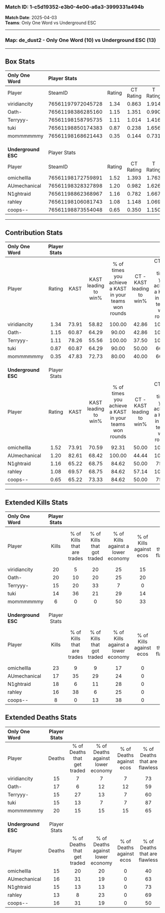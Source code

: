 ### Match ID: 1-c5d19352-e3b0-4e00-a6a3-3999331a494b  
**Match Date**: 2025-04-03  
**Teams**: Only One Word vs Underground ESC  

---  

### **Map**: de_dust2 - Only One Word (10) vs Underground ESC (13)  
---  

## Box Stats  

| **Only One Word**   | Player Stats      |        |           |          |       |       |       |         |        |      |     |
| :- | :- | :-: | :-: | :-: | :-: | :-: | :-: | :-: | :-: | :-: | :-: |
| Player              | SteamID           | Rating | CT Rating | T Rating | KAST  |  ADR  | Kills | Assists | Deaths | K/D  | HS% |
| viridiancity        | 76561197972045728 |  1.34  |   0.863   |  1.914   | 73.91 | 96.4  |  20   |    6    |   15   | 1.33 | 35  |
| Oath-               | 76561198386285160 |  1.15  |   1.351   |  0.990   | 60.87 | 86.7  |  20   |    3    |   17   | 1.18 | 25  |
| Terryyy-            | 76561198158795735 |  1.11  |   1.014   |  1.416   | 78.26 | 71.9  |  15   |    8    |   15   | 1.00 | 40  |
| tuki                | 76561198850174383 |  0.87  |   0.238   |  1.656   | 60.87 | 54.9  |  14   |    2    |   15   | 0.93 | 35  |
| mommmmmmy           | 76561198168621443 |  0.35  |   0.144   |  0.731   | 47.83 | 48.7  |   6   |    6    |   20   | 0.30 | 66  |
|                     |                   |        |           |          |       |       |       |         |        |      |     |
|                     |                   |        |           |          |       |       |       |         |        |      |     |
|                     |                   |        |           |          |       |       |       |         |        |      |     |
| **Underground ESC** | Player Stats      |        |           |          |       |       |       |         |        |      |     |
| Player              | SteamID           | Rating | CT Rating | T Rating | KAST  |  ADR  | Kills | Assists | Deaths | K/D  | HS% |
| omichellla          | 76561198172759891 |  1.52  |   1.393   |  1.763   | 73.91 | 113.8 |  23   |    8    |   15   | 1.53 | 73  |
| AUmechanical        | 76561198328327898 |  1.20  |   0.982   |  1.626   | 82.61 | 74.7  |  17   |    7    |   16   | 1.06 | 70  |
| N1ghtraid           | 76561198862368967 |  1.16  |   0.782   |  1.667   | 65.22 | 85.1  |  18   |    5    |   15   | 1.20 | 16  |
| rahley              | 76561198106081743 |  1.08  |   1.148   |  1.069   | 69.57 | 62.9  |  16   |    3    |   13   | 1.23 | 43  |
| coops--             | 76561198873554048 |  0.65  |   0.350   |  1.150   | 65.22 | 48.0  |   8   |    7    |   16   | 0.50 | 87  |
---  

## Contribution Stats  

| **Only One Word**   | Player Stats |       |                      |                                                        |                           |                                                             |                          |                                                            |
| :- | :-: | :-: | :-: | :-: | :-: | :-: | :-: | :-: |
| Player              |    Rating    | KAST  | KAST leading to win% | % of times you achieve a KAST in your teams won rounds | CT - KAST leading to win% | CT - % of times you achieve a KAST in your teams won rounds | T - KAST leading to win% | T - % of times you achieve a KAST in your teams won rounds |
| viridiancity        |     1.34     | 73.91 |        58.82         |                         100.00                         |           42.86           |                           100.00                            |          70.00           |                           100.00                           |
| Oath-               |     1.15     | 60.87 |        64.29         |                         90.00                          |           42.86           |                           100.00                            |          85.71           |                           85.71                            |
| Terryyy-            |     1.11     | 78.26 |        55.56         |                         100.00                         |           37.50           |                           100.00                            |          70.00           |                           100.00                           |
| tuki                |     0.87     | 60.87 |        64.29         |                         90.00                          |           50.00           |                            66.67                            |          70.00           |                           100.00                           |
| mommmmmmy           |     0.35     | 47.83 |        72.73         |                         80.00                          |           40.00           |                            66.67                            |          100.00          |                           85.71                            |
|                     |              |       |                      |                                                        |                           |                                                             |                          |                                                            |
|                     |              |       |                      |                                                        |                           |                                                             |                          |                                                            |
|                     |              |       |                      |                                                        |                           |                                                             |                          |                                                            |
| **Underground ESC** | Player Stats |       |                      |                                                        |                           |                                                             |                          |                                                            |
| Player              |    Rating    | KAST  | KAST leading to win% | % of times you achieve a KAST in your teams won rounds | CT - KAST leading to win% | CT - % of times you achieve a KAST in your teams won rounds | T - KAST leading to win% | T - % of times you achieve a KAST in your teams won rounds |
| omichellla          |     1.52     | 73.91 |        70.59         |                         92.31                          |           50.00           |                           100.00                            |          88.89           |                           88.89                            |
| AUmechanical        |     1.20     | 82.61 |        68.42         |                         100.00                         |           44.44           |                           100.00                            |          90.00           |                           100.00                           |
| N1ghtraid           |     1.16     | 65.22 |        68.75         |                         84.62                          |           50.00           |                            75.00                            |          80.00           |                           88.89                            |
| rahley              |     1.08     | 69.57 |        68.75         |                         84.62                          |           57.14           |                           100.00                            |          77.78           |                           77.78                            |
| coops--             |     0.65     | 65.22 |        73.33         |                         84.62                          |           50.00           |                            75.00                            |          88.89           |                           88.89                            |
---  

## Extended Kills Stats  

| **Only One Word**   | Player Stats |                            |                            |                                    |                         |                              |                                 |                                       |                    |           |
| :- | :-: | :-: | :-: | :-: | :-: | :-: | :-: | :-: | :-: | :-: |
| Player              |    Kills     | % of Kills that are trades | % of Kills that got traded | % of Kills against a lower economy | % of Kills against ecos | % of Kills that are flawless | % of Kills that are close duels | % of Kills that are assisted by flash | Pistol Round Kills | AWP Kills |
| viridiancity        |      20      |             5              |             20             |                 25                 |           15            |              70              |                0                |                   0                   |         3          |     8     |
| Oath-               |      20      |             10             |             20             |                 25                 |           20            |              50              |                0                |                   5                   |         2          |     0     |
| Terryyy-            |      15      |             20             |             33             |                 7                  |            0            |              60              |                7                |                   0                   |         2          |     2     |
| tuki                |      14      |             36             |             21             |                 29                 |           14            |              57              |                0                |                   0                   |         1          |     3     |
| mommmmmmy           |      6       |             0              |             0              |                 50                 |           33            |              50              |               17                |                  33                   |         0          |     0     |
|                     |              |                            |                            |                                    |                         |                              |                                 |                                       |                    |           |
|                     |              |                            |                            |                                    |                         |                              |                                 |                                       |                    |           |
|                     |              |                            |                            |                                    |                         |                              |                                 |                                       |                    |           |
| **Underground ESC** | Player Stats |                            |                            |                                    |                         |                              |                                 |                                       |                    |           |
| Player              |    Kills     | % of Kills that are trades | % of Kills that got traded | % of Kills against a lower economy | % of Kills against ecos | % of Kills that are flawless | % of Kills that are close duels | % of Kills that are assisted by flash | Pistol Round Kills | AWP Kills |
| omichellla          |      23      |             9              |             9              |                 17                 |            0            |              74              |                4                |                   4                   |         3          |     0     |
| AUmechanical        |      17      |             35             |             29             |                 24                 |            0            |              47              |               18                |                  12                   |         2          |     0     |
| N1ghtraid           |      18      |             6              |             11             |                 28                 |            0            |              89              |                0                |                   0                   |         1          |    14     |
| rahley              |      16      |             38             |             6              |                 25                 |            0            |              69              |                0                |                  13                   |         1          |     0     |
| coops--             |      8       |             0              |             13             |                 38                 |            0            |              50              |                0                |                   0                   |         0          |     0     |
## Extended Deaths Stats  

| **Only One Word**   | Player Stats |                             |                                   |                          |                               |                            |                           |               |
| :- | :-: | :-: | :-: | :-: | :-: | :-: | :-: | :-: |
| Player              |    Deaths    | % of Deaths that get traded | % of Deaths against lower economy | % of Deaths against ecos | % of Deaths that are flawless | % of Deaths that are close | % of Deaths while blinded | Deaths to AWP |
| viridiancity        |      15      |              7              |                 7                 |            7             |              73               |             0              |             7             |       1       |
| Oath-               |      17      |              6              |                12                 |            12            |              59               |             0              |             0             |       6       |
| Terryyy-            |      15      |             27              |                13                 |            7             |              60               |             13             |            13             |       1       |
| tuki                |      15      |             13              |                 7                 |            7             |              87               |             7              |             0             |       2       |
| mommmmmmy           |      20      |             15              |                15                 |            15            |              65               |             5              |            10             |       4       |
|                     |              |                             |                                   |                          |                               |                            |                           |               |
|                     |              |                             |                                   |                          |                               |                            |                           |               |
|                     |              |                             |                                   |                          |                               |                            |                           |               |
| **Underground ESC** | Player Stats |                             |                                   |                          |                               |                            |                           |               |
| Player              |    Deaths    | % of Deaths that get traded | % of Deaths against lower economy | % of Deaths against ecos | % of Deaths that are flawless | % of Deaths that are close | % of Deaths while blinded | Deaths to AWP |
| omichellla          |      15      |             20              |                20                 |            0             |              40               |             13             |             0             |       3       |
| AUmechanical        |      16      |             31              |                19                 |            0             |              63               |             0              |            13             |       2       |
| N1ghtraid           |      15      |             13              |                13                 |            0             |              73               |             0              |             0             |       5       |
| rahley              |      13      |              8              |                23                 |            0             |              69               |             0              |             8             |       2       |
| coops--             |      16      |             31              |                19                 |            0             |              50               |             0              |             0             |       1       |
